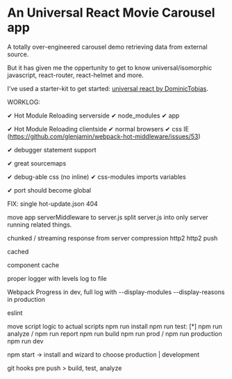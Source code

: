 # An Universal React Movie Carousel app

A totally over-engineered carousel demo retrieving data from external source.

But it has given me the oppertunity to get to know universal/isomorphic javascript, react-router, react-helmet and more.

I've used a starter-kit to get started: [universal react by DominicTobias](https://github.com/DominicTobias/universal-react).


WORKLOG:

✔︎ Hot Module Reloading serverside
  ✔︎ node_modules
  ✔︎ app

✔︎ Hot Module Reloading clientside
  ✔︎ normal browsers
  ✔︎ css
  IE (https://github.com/glenjamin/webpack-hot-middleware/issues/53)

✔︎ debugger statement support

✔︎ great sourcemaps

✔︎ debug-able css (no inline)
✔︎ css-modules
imports
variables

✔︎ port should become global

FIX: single hot-update.json 404

move app serverMiddleware to server.js
split server.js into only server running related things.

chunked / streaming response from server
compression
http2
http2 push

cached

component cache

proper logger with levels
log to file

Webpack Progress in dev, full log with --display-modules --display-reasons in production

eslint

move script logic to actual scripts
npm run install
npm run test:<suite> [*]
npm run analyze / npm run report
npm run build
npm run prod / npm run production
npm run dev

npm start -> install and wizard to choose production | development

git hooks
pre push > build, test, analyze

